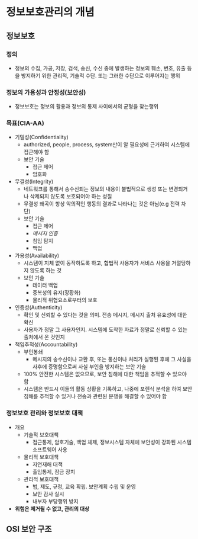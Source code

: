 # 정보보호관리의 개념

## 정보보호

### 정의

- 정보의 수집, 가공, 저장, 검색, 송신, 수신 중에 발생하는 정보의 훼손, 변조, 유출 등을 방지하기 위한 관리적, 기술적 수단. 또는 그러한 수단으로 이루어지는 행위

### 정보의 가용성과 안정성(보안성)

- 정보보호는 정보의 활용과 정보의 통제 사이에서의 균형을 찾는행위

### 목표(CIA-AA)

- 기밀성(Confidentiality)
  - authorized, people, process, system만이 알 필요성에 근거하여 시스템에 접근해야 함
  - 보안 기술
    - 접근 제어
    - 암호화
- 무결성(Integrity)
  - 네트워크를 통해서 송수신되는 정보의 내용이 불법적으로 생성 또는 변경되거나 삭제되지 않도록 보호되어야 하는 성질
  - 무결성 왜곡이 항상 악의적인 행동의 결과로 나타나는 것은 아님(e.g 전력 차단)
  - 보안 기술
    - 접근 제어
    - *메시지 인증*
    - 침입 탐지
    - 백업
- 가용성(Availability)
  - 시스템이 지체 없이 동작하도록 하고, 합법적 사용자가 서비스 사용을 거절당하지 않도록 하는 것
  - 보안 기술
    - 데이터 백업
    - 중복성의 유지(장황화)
    - 물리적 위협요소로부터의 보호
- 인증성(Authenticity)
  - 확인 및 신뢰할 수 있다는 것을 의미. 전송 메시지, 메시지 출처 유효성에 대한 확신
  - 사용자가 정말 그 사용자인지. 시스템에 도착한 자료가 정말로 신뢰할 수 있는 출처에서 온 것인지
- 책임추적성(Accountability)
  - 부인봉쇄
    - 메시지의 송수신이나 교환 후, 또는 통신이나 처리가 실행된 후에 그 사실을 사후에 증명함으로써 사실 부인을 방지하는 보안 기술
  - 100% 안전한 시스템은 없으므로, 보안 침해에 대한 책임을 추적할 수 있으야 함
  - 시스템은 반드시 이들의 활동 상황을 기록하고, 나중에 포렌식 분석을 하여 보안 침해를 추적할 수 있거나 전송과 관련된 분쟁을 해결할 수 있어야 함

### 정보보호 관리와 정보보호 대책

- 개요
  - 기술적 보호대책
    - 접근통제, 암호기술, 백업 체제, 정보시스템 자체에 보안성이 강화된 시스템 소프트웨어 사용
  - 물리적 보호대책
    - 자연재해 대책
    - 출입통제, 잠금 장치
  - 관리적 보호대책
    - 법, 제도, 규정, 교육 확립. 보안계획 수립 및 운영
    - 보안 감사 실시
    - 내부자 부당행위 방지
- **위험은 제거될 수 없고, 관리의 대상**

## OSI 보안 구조
